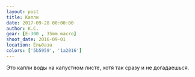 ```yaml
---
layout: post
title: Капли
date: 2017-09-28 00:00:00
author: К.С.
gear: [E-300 , 35mm macro]
shoot_date: 2016-09-01
location: Ёльбаза
colors: ['5b5959', '1a2016']
---
```

Это капли воды на капустном листе, хотя так сразу и не догадаешься.

